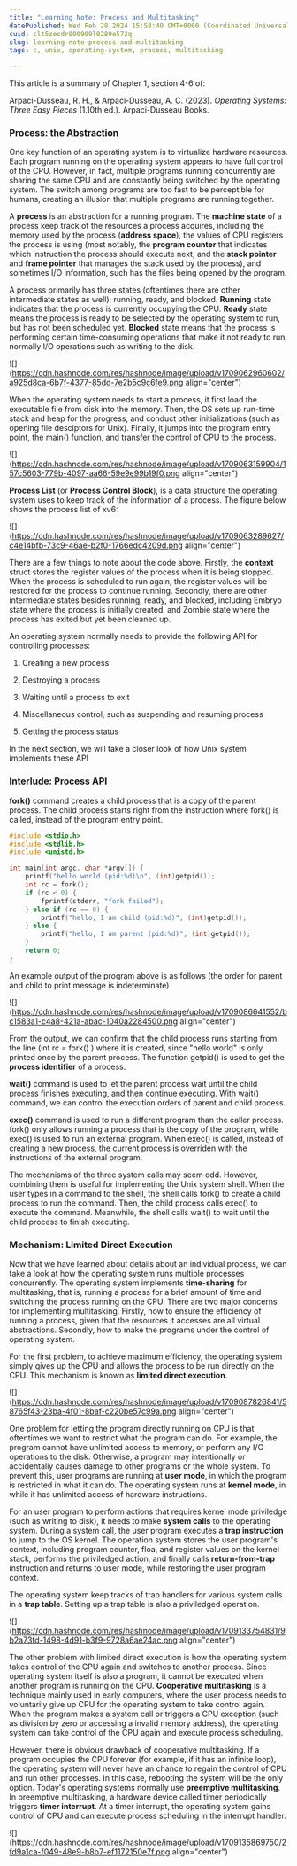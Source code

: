 ```yaml
---
title: "Learning Note: Process and Multitasking"
datePublished: Wed Feb 28 2024 15:58:40 GMT+0000 (Coordinated Universal Time)
cuid: clt5zecdr000909l0289e572q
slug: learning-note-process-and-multitasking
tags: c, unix, operating-system, process, multitasking

---
```


This article is a summary of Chapter 1, section 4-6 of:

Arpaci-Dusseau, R. H., & Arpaci-Dusseau, A. C. (2023). *Operating Systems: Three Easy Pieces* (1.10th ed.). Arpaci-Dusseau Books.

### Process: the Abstraction

One key function of an operating system is to virtualize hardware resources. Each program running on the operating system appears to have full control of the CPU. However, in fact, multiple programs running concurrently are sharing the same CPU and are constantly being switched by the operating system. The switch among programs are too fast to be perceptible for humans, creating an illusion that multiple programs are running together.

A **process** is an abstraction for a running program. The **machine state** of a process keep track of the resources a process acquires, including the memory used by the process (**address space**), the values of CPU registers the process is using (most notably, the **program counter** that indicates which instruction the process should execute next, and the **stack pointer** and **frame pointer** that manages the stack used by the process), and sometimes I/O information, such has the files being opened by the program.

A process primarily has three states (oftentimes there are other intermediate states as well): running, ready, and blocked. **Running** state indicates that the process is currently occupying the CPU. **Ready** state means the process is ready to be selected by the operating system to run, but has not been scheduled yet. **Blocked** state means that the process is performing certain time-consuming operations that make it not ready to run, normally I/O operations such as writing to the disk.

![](https://cdn.hashnode.com/res/hashnode/image/upload/v1709062960602/a925d8ca-6b7f-4377-85dd-7e2b5c9c6fe9.png align="center")

When the operating system needs to start a process, it first load the executable file from disk into the memory. Then, the OS sets up run-time stack and heap for the progress, and conduct other initializations (such as opening file desciptors for Unix). Finally, it jumps into the program entry point, the main() function, and transfer the control of CPU to the process.

![](https://cdn.hashnode.com/res/hashnode/image/upload/v1709063159904/157c5603-779b-4097-aa66-59e9e99b19f0.png align="center")

**Process List** (or **Process Control Block**), is a data structure the operating system uses to keep track of the information of a process. The figure below shows the process list of xv6:

![](https://cdn.hashnode.com/res/hashnode/image/upload/v1709063289627/c4e14bfb-73c9-46ae-b2f0-1766edc4209d.png align="center")

There are a few things to note about the code above. Firstly, the **context** struct stores the register values of the process when it is being stopped. When the process is scheduled to run again, the register values will be restored for the process to continue running. Secondly, there are other intermediate states besides running, ready, and blocked, including Embryo state where the process is initially created, and Zombie state where the process has exited but yet been cleaned up.

An operating system normally needs to provide the following API for controlling processes:

1. Creating a new process
    
2. Destroying a process
    
3. Waiting until a process to exit
    
4. Miscellaneous control, such as suspending and resuming process
    
5. Getting the process status
    

In the next section, we will take a closer look of how Unix system implements these API

### Interlude: Process API

**fork()** command creates a child process that is a copy of the parent process. The child process starts right from the instruction where fork() is called, instead of the program entry point.

```c
#include <stdio.h>
#include <stdlib.h>
#include <unistd.h>

int main(int argc, char *argv[]) {
    printf("hello world (pid:%d)\n", (int)getpid());
    int rc = fork();
    if (rc < 0) {
        fprintf(stderr, "fork failed");
    } else if (rc == 0) {
        printf("hello, I am child (pid:%d)", (int)getpid());
    } else {
        printf("hello, I am parent (pid:%d)", (int)getpid());
    }
    return 0;
}
```

An example output of the program above is as follows (the order for parent and child to print message is indeterminate)

![](https://cdn.hashnode.com/res/hashnode/image/upload/v1709086641552/bc1583a1-c4a8-421a-abac-1040a2284500.png align="center")

From the output, we can confirm that the child process runs starting from the line (int rc = fork() ) where it is created, since "hello world" is only printed once by the parent process. The function getpid() is used to get the **process identifier** of a process.

**wait()** command is used to let the parent process wait until the child process finishes executing, and then continue executing. With wait() command, we can control the execution orders of parent and child process.

**exec()** command is used to run a different program than the caller process. fork() only allows running a process that is the copy of the program, while exec() is used to run an external program. When exec() is called, instead of creating a new process, the current process is overriden with the instructions of the external program.

The mechanisms of the three system calls may seem odd. However, combining them is useful for implementing the Unix system shell. When the user types in a command to the shell, the shell calls fork() to create a child process to run the command. Then, the child process calls exec() to execute the command. Meanwhile, the shell calls wait() to wait until the child process to finish executing.

### Mechanism: Limited Direct Execution

Now that we have learned about details about an individual process, we can take a look at how the operating system runs multiple processes concurrently. The operating system implements **time-sharing** for multitasking, that is, running a process for a brief amount of time and switching the process running on the CPU. There are two major concerns for implementing multitasking. Firstly, how to ensure the efficiency of running a process, given that the resources it accesses are all virtual abstractions. Secondly, how to make the programs under the control of operating system.

For the first problem, to achieve maximum efficiency, the operating system simply gives up the CPU and allows the process to be run directly on the CPU. This mechanism is known as **limited direct execution**.

![](https://cdn.hashnode.com/res/hashnode/image/upload/v1709087826841/58765f43-23ba-4f01-8baf-c220be57c99a.png align="center")

One problem for letting the program directly running on CPU is that oftentimes we want to restrict what the program can do. For example, the program cannot have unlimited access to memory, or perform any I/O operations to the disk. Otherwise, a program may intentionally or accidentally causes damage to other programs or the whole system. To prevent this, user programs are running at **user mode**, in which the program is restricted in what it can do. The operating system runs at **kernel mode**, in while it has unlimited access of hardware instructions.

For an user program to perform actions that requires kernel mode priviledge (such as writing to disk), it needs to make **system calls** to the operating system. During a system call, the user program executes a **trap instruction** to jump to the OS kernel. The operation system stores the user program's context, including program counter, floa, and register values on the kernel stack, performs the priviledged action, and finally calls **return-from-trap** instruction and returns to user mode, while restoring the user program context.

The operating system keep tracks of trap handlers for various system calls in a **trap table**. Setting up a trap table is also a priviledged operation.

![](https://cdn.hashnode.com/res/hashnode/image/upload/v1709133754831/9b2a73fd-1498-4d91-b3f9-9728a6ae24ac.png align="center")

The other problem with limited direct execution is how the operating system takes control of the CPU again and switches to another process. Since operating system itself is also a program, it cannot be executed when another program is running on the CPU. **Cooperative multitasking** is a technique mainly used in early computers, where the user process needs to voluntarily give up CPU for the operating system to take control again. When the program makes a system call or triggers a CPU exception (such as division by zero or accessing a invalid memory address), the operating system can take control of the CPU again and execute process scheduling.

However, there is obvious drawback of cooperative multitasking. If a program occupies the CPU forever (for example, if it has an infinite loop), the operating system will never have an chance to regain the control of CPU and run other processes. In this case, rebooting the system will be the only option. Today's operating systems normally use **preemptive multitasking**. In preemptive multitasking, a hardware device called timer periodically triggers **timer interrupt**. At a timer interrupt, the operating system gains control of CPU and can execute process scheduling in the interrupt handler.

![](https://cdn.hashnode.com/res/hashnode/image/upload/v1709135869750/2fd9a1ca-f049-48e9-b8b7-ef1172150e7f.png align="center")